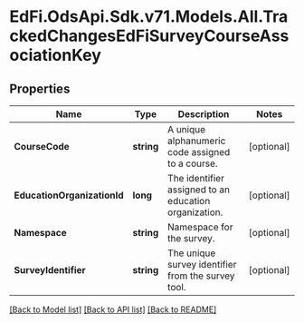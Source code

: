 # EdFi.OdsApi.Sdk.v71.Models.All.TrackedChangesEdFiSurveyCourseAssociationKey

## Properties

Name | Type | Description | Notes
------------ | ------------- | ------------- | -------------
**CourseCode** | **string** | A unique alphanumeric code assigned to a course. | [optional] 
**EducationOrganizationId** | **long** | The identifier assigned to an education organization. | [optional] 
**Namespace** | **string** | Namespace for the survey. | [optional] 
**SurveyIdentifier** | **string** | The unique survey identifier from the survey tool. | [optional] 

[[Back to Model list]](../../README.md#documentation-for-models) [[Back to API list]](../../README.md#documentation-for-api-endpoints) [[Back to README]](../../README.md)

